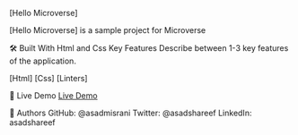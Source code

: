 [Hello Microverse]

[Hello Microverse] is a sample project for Microverse

🛠 Built With
Html and Css
Key Features
Describe between 1-3 key features of the application.

[Html]
[Css]
[Linters]

🚀 Live Demo
<a href="https://github.com/asadmisrani/microverse.github.io" target="_blank">Live Demo</a>

👥 Authors
GitHub: @asadmisrani
Twitter: @asadshareef
LinkedIn: asadshareef

